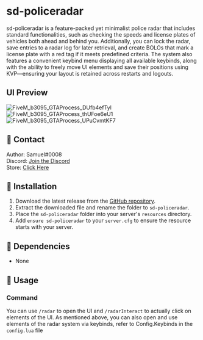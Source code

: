 # sd-policeradar

sd-policeradar is a feature-packed yet minimalist police radar that includes standard functionalities, such as checking the speeds and license plates of vehicles both ahead and behind you. Additionally, you can lock the radar, save entries to a radar log for later retrieval, and create BOLOs that mark a license plate with a red tag if it meets predefined criteria. The system also features a convenient keybind menu displaying all available keybinds, along with the ability to freely move UI elements and save their positions using KVP—ensuring your layout is retained across restarts and logouts.

## UI Preview
![FiveM_b3095_GTAProcess_DUfb4efTyl](https://github.com/user-attachments/assets/12aca732-b1da-4a59-813b-b06dd1fb72a2)
![FiveM_b3095_GTAProcess_thUFoe6eU1](https://github.com/user-attachments/assets/e325b6f7-139e-40dc-8580-4473d99ad540)
![FiveM_b3095_GTAProcess_UPuCvmtKF7](https://github.com/user-attachments/assets/9165f778-7129-450e-a548-0270beda0aee)



## 🔔 Contact

Author: Samuel#0008  
Discord: [Join the Discord](https://discord.gg/FzPehMQaBQ)  
Store: [Click Here](https://fivem.samueldev.shop)

## 💾 Installation

1. Download the latest release from the [GitHub repository](https://github.com/Samuels-Development/sd_skills/releases).
2. Extract the downloaded file and rename the folder to `sd-policeradar`.
3. Place the `sd-policeradar` folder into your server's `resources` directory.
4. Add `ensure sd-policeradar` to your `server.cfg` to ensure the resource starts with your server.


## 📖 Dependencies
- None

## 📖 Usage

### Command
You can use `/radar` to open the UI and `/radarInteract` to actually click on elements of the UI. As mentioned above, you can also open and use elements of the radar system via keybinds, refer to Config.Keybinds in the `config.lua` file

